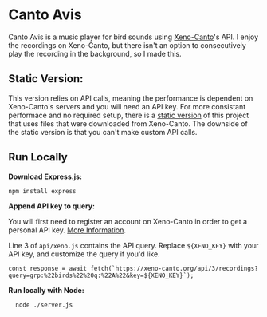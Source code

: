 
# Canto Avis
Canto Avis is a music player for bird sounds using [Xeno-Canto](https://xeno-canto.org/explore/api)'s API. I enjoy the recordings on Xeno-Canto, but there isn't an option to consecutively play the recording in the background, so I made this.

## Static Version:
This version relies on API calls, meaning the performance is dependent on Xeno-Canto's servers and you will need an API key. For more consistant performace and no required setup, there is a [static version](https://sal-adrian.github.io/Canto-Avis/) of this project that uses files that were downloaded from Xeno-Canto. The downside of the static version is that you can't make custom API calls.
## Run Locally

**Download Express.js:**

```bash
npm install express
```

**Append API key to query:**  

You will first need to register an account on Xeno-Canto in order to get a personal API key. [More Information](https://xeno-canto.org/explore/api).

Line 3 of ```api/xeno.js``` contains the API query. Replace ```${XENO_KEY}``` with your API key, and customize the query if you'd like.

```const response = await fetch(`https://xeno-canto.org/api/3/recordings?query=grp:%22birds%22%20q:%22A%22&key=${XENO_KEY}`);```

**Run locally with Node:**

```bash
  node ./server.js
```